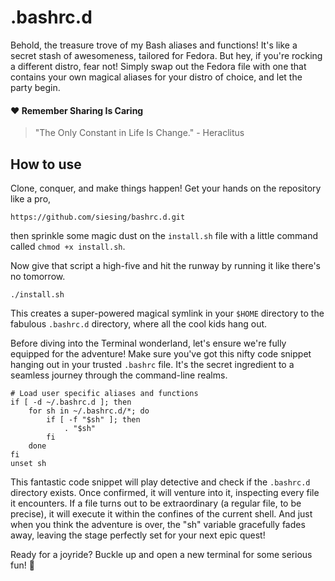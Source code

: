 # .bashrc.d
Behold, the treasure trove of my Bash aliases and functions! It's like a secret stash of awesomeness, tailored for Fedora. But hey, if you're rocking a different distro, fear not! Simply swap out the Fedora file with one that contains your own magical aliases for your distro of choice, and let the party begin. 

#### :heart: Remember Sharing Is Caring
> "The Only Constant in Life Is Change." - Heraclitus

## How to use
Clone, conquer, and make things happen! Get your hands on the repository like a pro, 
```console
https://github.com/siesing/bashrc.d.git
```
then sprinkle some magic dust on the `install.sh` file with a little command called `chmod +x install.sh`.

Now give that script a high-five and hit the runway by running it like there's no tomorrow.
```console
./install.sh
```
This creates a super-powered magical symlink in your `$HOME` directory to the fabulous `.bashrc.d` directory, where all the cool kids hang out.

Before diving into the Terminal wonderland, let's ensure we're fully equipped for the adventure! Make sure you've got this nifty code snippet hanging out in your trusted `.bashrc` file. It's the secret ingredient to a seamless journey through the command-line realms. 
```console
# Load user specific aliases and functions
if [ -d ~/.bashrc.d ]; then
	for sh in ~/.bashrc.d/*; do
		if [ -f "$sh" ]; then
			. "$sh"
		fi
	done
fi
unset sh
```
This fantastic code snippet will play detective and check if the `.bashrc.d` directory exists. Once confirmed, it will venture into it, inspecting every file it encounters. If a file turns out to be extraordinary (a regular file, to be precise), it will execute it within the confines of the current shell. And just when you think the adventure is over, the "sh" variable gracefully fades away, leaving the stage perfectly set for your next epic quest!

Ready for a joyride? Buckle up and open a new terminal for some serious fun! :tada:
